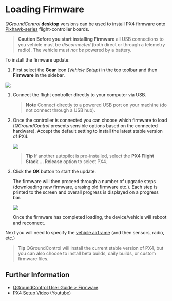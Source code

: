 # Loading Firmware

*QGroundControl* **desktop** versions can be used to install PX4 firmware onto [Pixhawk-series](../getting_started/flight_controller_selection.md) flight-controller boards. 

> **Caution** **Before you start installing Firmware** all USB connections to you vehicle must be *disconnected* (both direct or through a telemetry radio). The vehicle must *not be* powered by a battery.


To install the firmware update:

1. First select the **Gear** icon (*Vehicle Setup*) in the top toolbar and then **Firmware** in the sidebar. 

  ![](../../images/qgc/setup/firmware_disconnected.jpg)

1. Connect the flight controller directly to your computer via USB. 

   > **Note** Connect directly to a powered USB port on your machine (do not connect through a USB hub).

1. Once the controller is connected you can choose which firmware to load (*QGroundControl* presents sensible options based on the connected hardware). Accept the default setting to install the latest stable version of PX4.
   
   ![](../../images/qgc/setup/firmware_connected_default_px4.jpg)
   
   > **Tip** If another autopilot is pre-installed, select the **PX4 Flight Stack ... Release** option to select PX4.

1. Click the **OK** button to start the update.

   The firmware will then proceed through a number of upgrade steps (downloading new firmware, erasing old firmware etc.). Each step is printed to the screen and overall progress is displayed on a progress bar.
   
   ![](../../images/qgc/setup/firmware_upgrade_complete.jpg)
   
   Once the firmware has completed loading, the device/vehicle will reboot and reconnect.

Next you will need to specify the [vehicle airframe](../config/airframe.md) (and then sensors, radio, etc.)


> **Tip** QGroundControl will install the current stable version of PX4, but you can also choose to install beta builds, daily builds, or custom firmware files. 


## Further Information

* [QGroundControl User Guide > Firmware](https://docs.qgroundcontrol.com/en/SetupView/Firmware.html).
* [PX4 Setup Video](https://youtu.be/91VGmdSlbo4) (Youtube)

